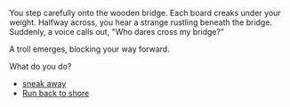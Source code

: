 You step carefully onto the wooden bridge. Each board creaks under your weight. Halfway across, you hear a strange rustling beneath the bridge. Suddenly, a voice calls out, "Who dares cross my bridge?"

A troll emerges, blocking your way forward.

What do you do?

- [sneak away](sneak_around.md)
- [Run back to shore](run-back.md)
